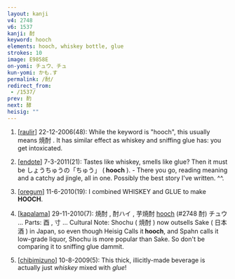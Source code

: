 ```yaml
---
layout: kanji
v4: 2748
v6: 1537
kanji: 酎
keyword: hooch
elements: hooch, whiskey bottle, glue
strokes: 10
image: E9858E
on-yomi: チュウ、チュ
kun-yomi: かも.す
permalink: /酎/
redirect_from:
 - /1537/
prev: 酌
next: 酵
heisig: ""
---
```


1) [<a href="http://kanji.koohii.com/profile/raulir">raulir</a>] 22-12-2006(48): While the keyword is &quot;hooch&quot;, this usually means 焼酎 . It has similar effect as whiskey and sniffing glue has: you get intoxicated.

2) [<a href="http://kanji.koohii.com/profile/endote">endote</a>] 7-3-2011(21): Tastes like whiskey, smells like glue? Then it must be しょうちゅうの「ちゅう」 (<strong> hooch</strong> ). - There you go, reading meaning and a catchy ad jingle, all in one. Possibly the best story I&#039;ve written. ^^.

3) [<a href="http://kanji.koohii.com/profile/oregum">oregum</a>] 11-6-2010(19): I combined WHISKEY and GLUE to make<strong> HOOCH</strong>.

4) [<a href="http://kanji.koohii.com/profile/kapalama">kapalama</a>] 29-11-2010(7): 焼酎 , 酎ハイ , 芋焼酎 <a href="../v4/2748.html">hooch</a> (#2748 酎) チュウ ... Parts: 酉 , 寸 ... Cultural Note: Shochu ( 焼酎 ) now outsells Sake ( 日本酒 ) in Japan, so even though Heisig Calls it<strong> hooch</strong>, and Spahn calls it low-grade liquor, Shochu is more popular than Sake. So don&#039;t be comparing it to sniffing glue dammit.

5) [<a href="http://kanji.koohii.com/profile/chibimizuno">chibimizuno</a>] 10-8-2009(5): This thick, illicitly-made beverage is actually just <em>whiskey</em> mixed with <em>glue</em>!

